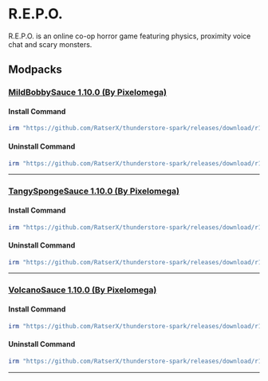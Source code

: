 # R.E.P.O.

R.E.P.O. is an online co-op horror game featuring physics, proximity voice chat and scary monsters.

## Modpacks

### [MildBobbySauce 1.10.0 (By Pixelomega)](https://thunderstore.io/c/repo/p/Pixelomega/MildBobbySauce/)

#### Install Command

````ps1
irm "https://github.com/RatserX/thunderstore-spark/releases/download/r14567923917/REPO-Pixelomega-MildBobbySauce-Install.ps1" | iex
```` 

#### Uninstall Command

````ps1
irm "https://github.com/RatserX/thunderstore-spark/releases/download/r14567923917/REPO-Pixelomega-MildBobbySauce-Uninstall.ps1" | iex
```` 

---

### [TangySpongeSauce 1.10.0 (By Pixelomega)](https://thunderstore.io/c/repo/p/Pixelomega/TangySpongeSauce/)

#### Install Command

````ps1
irm "https://github.com/RatserX/thunderstore-spark/releases/download/r14567923917/REPO-Pixelomega-TangySpongeSauce-Install.ps1" | iex
```` 

#### Uninstall Command

````ps1
irm "https://github.com/RatserX/thunderstore-spark/releases/download/r14567923917/REPO-Pixelomega-TangySpongeSauce-Uninstall.ps1" | iex
```` 

---

### [VolcanoSauce 1.10.0 (By Pixelomega)](https://thunderstore.io/c/repo/p/Pixelomega/VolcanoSauce/)

#### Install Command

````ps1
irm "https://github.com/RatserX/thunderstore-spark/releases/download/r14567923917/REPO-Pixelomega-VolcanoSauce-Install.ps1" | iex
```` 

#### Uninstall Command

````ps1
irm "https://github.com/RatserX/thunderstore-spark/releases/download/r14567923917/REPO-Pixelomega-VolcanoSauce-Uninstall.ps1" | iex
```` 

---


